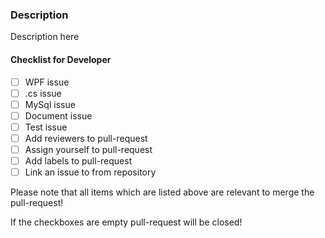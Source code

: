 ### Description
Description here


#### Checklist for Developer
- [ ] WPF issue
- [ ] .cs issue 
- [ ] MySql issue
- [ ] Document issue
- [ ] Test issue
- [ ] Add reviewers to pull-request
- [ ] Assign yourself to pull-request
- [ ] Add labels to pull-request
- [ ] Link an issue to from repository

Please note that all items which are listed above are relevant to merge the pull-request!

If the checkboxes are empty pull-request will be closed!
